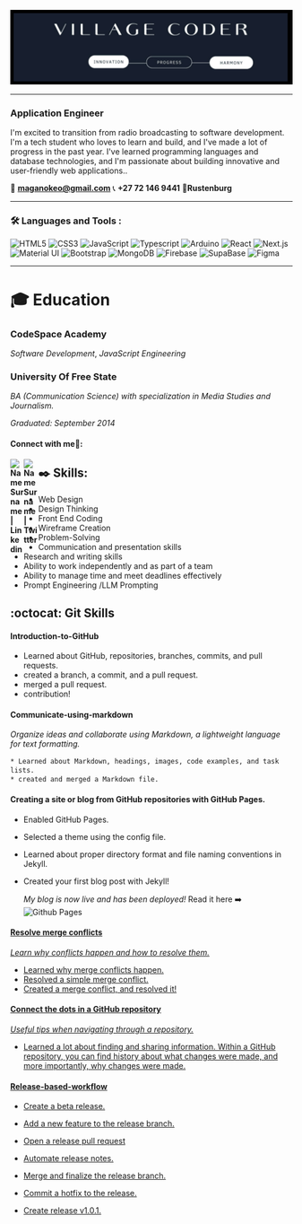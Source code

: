 


![My image](https://github.com/K-Magano/K-Magano/raw/main/header.png)

---

### Application Engineer

I'm excited to transition from radio broadcasting to software development. I'm a tech student who loves to learn and build, and I've made a lot of progress in the past year. I've learned programming languages and database technologies, and I'm passionate about building innovative and user-friendly web applications..

📧 **maganokeo@gmail.com** 📞 **+27 72 146 9441**  📍**Rustenburg**


---

### :hammer_and_wrench: Languages and Tools :
![HTML5](https://img.shields.io/badge/-HTML5-E34F26?style=flat-square&logo=html5&logoColor=white)
![CSS3](https://img.shields.io/badge/-CSS3-1572B6?style=flat-square&logo=css3)
![JavaScript](https://img.shields.io/badge/-JavaScript-black?style=flat-square&logo=javascript)
![Typescript](https://img.shields.io/badge/-Typescript-black?style=flat-square&logo=typescript)
![Arduino](https://img.shields.io/badge/-Arduino-black?style=flat-square&logo=arduino)
![React](https://img.shields.io/badge/-React-black?style=flat-square&logo=react)
![Next.js](https://img.shields.io/badge/-Next.js-black?style=flat-square&logo=next.js&logoColor=white)
![Material UI](https://img.shields.io/badge/-material-black?style=flat-square&logo=mui)
![Bootstrap](https://img.shields.io/badge/-Bootstrap-black?style=flat-square&logo=bootstrap)
![MongoDB](https://img.shields.io/badge/-MongoDB-black?style=flat-square&logo=mongodb)
![Firebase](https://img.shields.io/badge/-Firebase-black?style=flat-square&logo=firebase)
![SupaBase](https://img.shields.io/badge/-SupaBase-black?style=flat-circle&logo=Supabase)
![Figma](https://img.shields.io/badge/-Figma-181717?style=flat-circle&logo=Figma)


----------

# 🎓 Education

### CodeSpace Academy 
*Software Development*, 
*JavaScript Engineering*

### University Of Free State
*BA (Communication Science) with specialization in Media Studies and Journalism.* 

*Graduated: September 2014*  

<td>
<h4> Connect with me🤝: <h4>
  </hr>
  <a href="https://www.linkedin.com/in/keorapetse-magano-320ab538//">
   <img align="left" alt=" Name Surname  | Linkedin" width="24px" src="https://www.vectorlogo.zone/logos/linkedin/linkedin-icon.svg" />
  </a>
 
  <a href="https://twitter.com/VillagePrincezz">
    <img align="left" alt="Name Surname | Twitter" width="26px" src="https://www.vectorlogo.zone/logos/twitter/twitter-official.svg" />
  </a>

</td>

## ✒️ Skills:
- Web Design 
- Design Thinking
- Front End Coding
- Wireframe Creation
- Problem-Solving 
- Communication and presentation skills
- Research and writing skills
- Ability to work independently and as part of a team
- Ability to manage time and meet deadlines effectively
- Prompt Engineering /LLM Prompting

  
## :octocat: Git Skills

#### Introduction-to-GitHub 
   * Learned about GitHub, repositories, branches, commits, and pull requests.
   * created a branch, a commit, and a pull request.
   * merged a pull request.
   * contribution! 
 
 #### Communicate-using-markdown

*Organize ideas and collaborate using Markdown, a lightweight language for text formatting.*

    * Learned about Markdown, headings, images, code examples, and task lists.
    * created and merged a Markdown file.

#### Creating a site or blog from GitHub repositories with GitHub Pages.

*  Enabled GitHub Pages.
* Selected a theme using the config file.
* Learned about proper directory format and file naming conventions in Jekyll.
* Created your first blog post with Jekyll!

  *My blog is now live and has been deployed!* 
     Read it here  ➡️ ![Github Pages](https://img.shields.io/badge/-Github-black?style=flat-circle&logo=Github)   <a href="https://k-magano.github.io/skills-github-pages/2023/09/08/As-The-Empire-grows.html">

#### Resolve merge conflicts
  *Learn why conflicts happen and how to resolve them.*

* Learned why merge conflicts happen.
* Resolved a simple merge conflict.
* Created a merge conflict, and resolved it!


#### Connect the dots in a GitHub repository
*Useful tips when navigating through a repository.*

 - Learned a lot about finding and sharing information. Within a GitHub repository, you can find history about what changes were made, and more importantly, why changes were made.

#### Release-based-workflow

* Create a beta release.
* Add a new feature to the release branch.
* Open a release pull request
* Automate release notes.
* Merge and finalize the release branch.
* Commit a hotfix to the release.
* Create release v1.0.1.
  



  <br>
  

